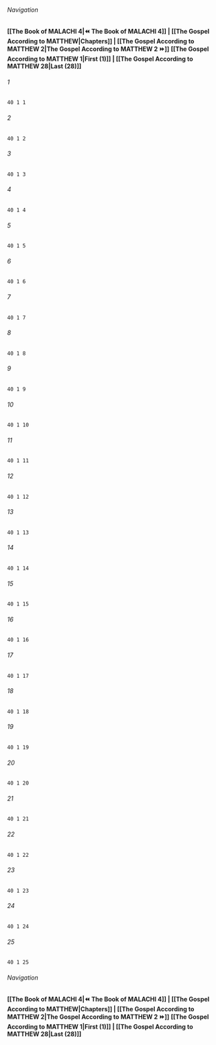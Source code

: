 
###### Navigation
**[[The Book of MALACHI 4|⏪ The Book of MALACHI 4]] | [[The Gospel According to MATTHEW|Chapters]] | [[The Gospel According to MATTHEW 2|The Gospel According to MATTHEW 2 ⏩]]**
**[[The Gospel According to MATTHEW 1|First (1)]] | [[The Gospel According to MATTHEW 28|Last (28)]]**

###### 1
``` verse
40 1 1 
```
###### 2
``` verse
40 1 2 
```
###### 3
``` verse
40 1 3 
```
###### 4
``` verse
40 1 4 
```
###### 5
``` verse
40 1 5 
```
###### 6
``` verse
40 1 6 
```
###### 7
``` verse
40 1 7 
```
###### 8
``` verse
40 1 8 
```
###### 9
``` verse
40 1 9 
```
###### 10
``` verse
40 1 10 
```
###### 11
``` verse
40 1 11 
```
###### 12
``` verse
40 1 12 
```
###### 13
``` verse
40 1 13 
```
###### 14
``` verse
40 1 14 
```
###### 15
``` verse
40 1 15 
```
###### 16
``` verse
40 1 16 
```
###### 17
``` verse
40 1 17 
```
###### 18
``` verse
40 1 18 
```
###### 19
``` verse
40 1 19 
```
###### 20
``` verse
40 1 20 
```
###### 21
``` verse
40 1 21 
```
###### 22
``` verse
40 1 22 
```
###### 23
``` verse
40 1 23 
```
###### 24
``` verse
40 1 24 
```
###### 25
``` verse
40 1 25 
```

###### Navigation
**[[The Book of MALACHI 4|⏪ The Book of MALACHI 4]] | [[The Gospel According to MATTHEW|Chapters]] | [[The Gospel According to MATTHEW 2|The Gospel According to MATTHEW 2 ⏩]]**
**[[The Gospel According to MATTHEW 1|First (1)]] | [[The Gospel According to MATTHEW 28|Last (28)]]**

